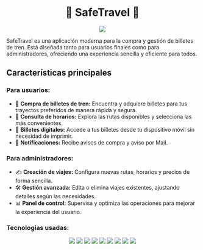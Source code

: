 <h1 align="center">
  🚆 SafeTravel 🚆
</h1>
<p align="center">
  <img src="https://github.com/user-attachments/assets/ba838a1f-9b76-4554-8473-a02799eb7489"/>
</p>
SafeTravel es una aplicación moderna para la compra y gestión de billetes de tren. Está diseñada tanto para usuarios finales como para administradores, ofreciendo una experiencia sencilla y eficiente para todos.

## Características principales

### Para usuarios:
- 🛒 **Compra de billetes de tren:** Encuentra y adquiere billetes para tus trayectos preferidos de manera rápida y segura.
- 📅 **Consulta de horarios:** Explora las rutas disponibles y selecciona las más convenientes.
- 🎫 **Billetes digitales:** Accede a tus billetes desde tu dispositivo móvil sin necesidad de imprimir.
- 🔔 **Notificaciones:** Recibe avisos de compra y aviso por Mail.

### Para administradores:
- ✍️ **Creación de viajes:** Configura nuevas rutas, horarios y precios de forma sencilla.
- 🛠️ **Gestión avanzada:** Edita o elimina viajes existentes, ajustando detalles según las necesidades.
- 📊 **Panel de control:** Supervisa y optimiza las operaciones para mejorar la experiencia del usuario.

### Tecnologías usadas:
<p align="center">
  <img src="https://img.shields.io/badge/HTML5-E34F26?style=for-the-badge&logo=html5&logoColor=white" />
  <img src="https://img.shields.io/badge/CSS3-1572B6?style=for-the-badge&logo=css3&logoColor=white" />
  <img src="https://img.shields.io/badge/SASS-CC6699?style=for-the-badge&logo=sass&logoColor=white" />
  <img src="https://img.shields.io/badge/PHP-777BB4?style=for-the-badge&logo=php&logoColor=white" />
    <img src="https://img.shields.io/badge/YII-AFC95F?style=for-the-badge&logo=yii&logoColor=white" />
  <img src="https://img.shields.io/badge/JavaScript-F7DF1E?style=for-the-badge&logo=javascript&logoColor=black" />
  <img src="https://img.shields.io/badge/Bootstrap-7952B3?style=for-the-badge&logo=bootstrap&logoColor=white" />
  <img src="https://img.shields.io/badge/MySQL-4479A1?style=for-the-badge&logo=mysql&logoColor=white" />
 <img src="https://img.shields.io/badge/Apache-F38020?style=for-the-badge&logo=apache&logoColor=white" />
</p>
